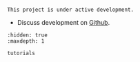 ```{include} ../README.md
```

```{note}
This project is under active development.
```

* Discuss development on [Github].
<!-- * Get started by browsing {ref}`tutorials <tutorials>`. -->


```{toctree}
:hidden: true
:maxdepth: 1

tutorials
```

[Github]: https://github.com/xikanfeng2/SCSilicon2

